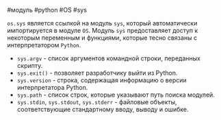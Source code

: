 #модуль #python #OS #sys 


`os.sys` является ссылкой на модуль `sys`, который автоматически импортируется в модуле `OS`. Модуль `sys` предоставляет доступ к некоторым переменным и функциями, которые тесно связаны с интерпретатором `Python`.
- `sys.argv` - список аргументов командной строки, переданных скрипту.
- `sys.exit()` - позволяет разработчику выйти из Python.
- `sys.version` - строка, содержащая информацию о версии интерпретатора Python.
- `sys.path` - список строк, которые указывают путь поиска модулей.
- `sys.stdin`, `sys.stdout`, `sys.stderr` - файловые объекты, соответствующие стандартному вводу, выводу и ошибке.